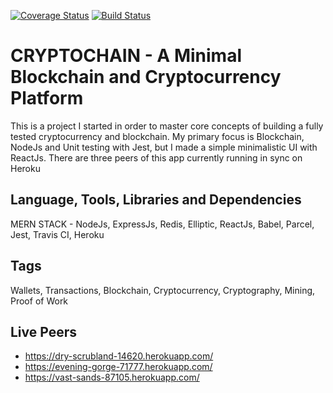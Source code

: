 [![Coverage Status](https://coveralls.io/repos/github/tebieto/cryptochain/badge.svg?branch=develop)](https://coveralls.io/github/tebieto/cryptochain?branch=develop) [![Build Status](https://travis-ci.com/tebieto/cryptochain.svg?branch=develop)](https://travis-ci.com/tebieto/cryptochain)

# CRYPTOCHAIN - A Minimal Blockchain and Cryptocurrency Platform
This is a project I started in order to master core concepts of building a fully tested cryptocurrency and blockchain. My primary focus is Blockchain, NodeJs and Unit testing with Jest, but I made a simple minimalistic UI with ReactJs. There are three peers of this app currently running in sync on Heroku 

## Language, Tools, Libraries and Dependencies
MERN STACK - NodeJs, ExpressJs, Redis, Elliptic, ReactJs, Babel, Parcel, Jest, Travis CI, Heroku

## Tags
Wallets, Transactions, Blockchain, Cryptocurrency, Cryptography, Mining, Proof of Work

## Live Peers
* https://dry-scrubland-14620.herokuapp.com/
* https://evening-gorge-71777.herokuapp.com/
* https://vast-sands-87105.herokuapp.com/
